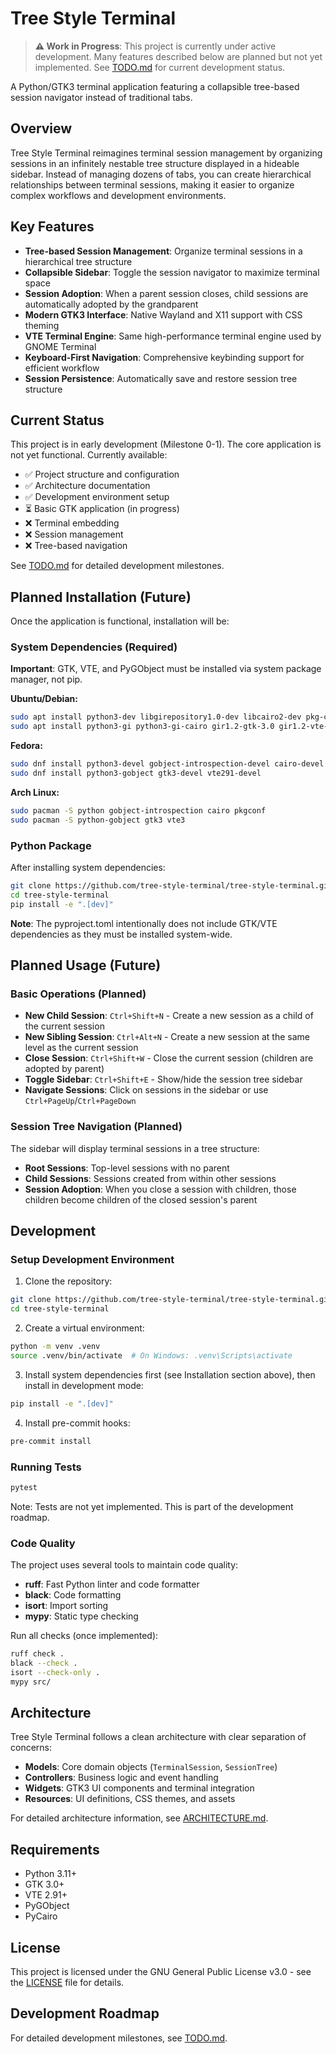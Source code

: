 # Tree Style Terminal

> **⚠️ Work in Progress**: This project is currently under active development. Many features described below are planned but not yet implemented. See [TODO.md](TODO.md) for current development status.

A Python/GTK3 terminal application featuring a collapsible tree-based session navigator instead of traditional tabs.

## Overview

Tree Style Terminal reimagines terminal session management by organizing sessions in an infinitely nestable tree structure displayed in a hideable sidebar. Instead of managing dozens of tabs, you can create hierarchical relationships between terminal sessions, making it easier to organize complex workflows and development environments.

## Key Features

- **Tree-based Session Management**: Organize terminal sessions in a hierarchical tree structure
- **Collapsible Sidebar**: Toggle the session navigator to maximize terminal space
- **Session Adoption**: When a parent session closes, child sessions are automatically adopted by the grandparent
- **Modern GTK3 Interface**: Native Wayland and X11 support with CSS theming
- **VTE Terminal Engine**: Same high-performance terminal engine used by GNOME Terminal
- **Keyboard-First Navigation**: Comprehensive keybinding support for efficient workflow
- **Session Persistence**: Automatically save and restore session tree structure

## Current Status

This project is in early development (Milestone 0-1). The core application is not yet functional. Currently available:

- ✅ Project structure and configuration
- ✅ Architecture documentation
- ✅ Development environment setup
- ⏳ Basic GTK application (in progress)
- ❌ Terminal embedding
- ❌ Session management
- ❌ Tree-based navigation

See [TODO.md](TODO.md) for detailed development milestones.

## Planned Installation (Future)

Once the application is functional, installation will be:

### System Dependencies (Required)

**Important**: GTK, VTE, and PyGObject must be installed via system package manager, not pip.

**Ubuntu/Debian:**
```bash
sudo apt install python3-dev libgirepository1.0-dev libcairo2-dev pkg-config
sudo apt install python3-gi python3-gi-cairo gir1.2-gtk-3.0 gir1.2-vte-2.91
```

**Fedora:**
```bash
sudo dnf install python3-devel gobject-introspection-devel cairo-devel pkgconfig
sudo dnf install python3-gobject gtk3-devel vte291-devel
```

**Arch Linux:**
```bash
sudo pacman -S python gobject-introspection cairo pkgconf
sudo pacman -S python-gobject gtk3 vte3
```

### Python Package

After installing system dependencies:

```bash
git clone https://github.com/tree-style-terminal/tree-style-terminal.git
cd tree-style-terminal
pip install -e ".[dev]"
```

**Note**: The pyproject.toml intentionally does not include GTK/VTE dependencies as they must be installed system-wide.

## Planned Usage (Future)

### Basic Operations (Planned)

- **New Child Session**: `Ctrl+Shift+N` - Create a new session as a child of the current session
- **New Sibling Session**: `Ctrl+Alt+N` - Create a new session at the same level as the current session
- **Close Session**: `Ctrl+Shift+W` - Close the current session (children are adopted by parent)
- **Toggle Sidebar**: `Ctrl+Shift+E` - Show/hide the session tree sidebar
- **Navigate Sessions**: Click on sessions in the sidebar or use `Ctrl+PageUp`/`Ctrl+PageDown`

### Session Tree Navigation (Planned)

The sidebar will display terminal sessions in a tree structure:

- **Root Sessions**: Top-level sessions with no parent
- **Child Sessions**: Sessions created from within other sessions
- **Session Adoption**: When you close a session with children, those children become children of the closed session's parent

## Development

### Setup Development Environment

1. Clone the repository:
```bash
git clone https://github.com/tree-style-terminal/tree-style-terminal.git
cd tree-style-terminal
```

2. Create a virtual environment:
```bash
python -m venv .venv
source .venv/bin/activate  # On Windows: .venv\Scripts\activate
```

3. Install system dependencies first (see Installation section above), then install in development mode:
```bash
pip install -e ".[dev]"
```

4. Install pre-commit hooks:
```bash
pre-commit install
```

### Running Tests

```bash
pytest
```

Note: Tests are not yet implemented. This is part of the development roadmap.

### Code Quality

The project uses several tools to maintain code quality:

- **ruff**: Fast Python linter and code formatter
- **black**: Code formatting
- **isort**: Import sorting
- **mypy**: Static type checking

Run all checks (once implemented):
```bash
ruff check .
black --check .
isort --check-only .
mypy src/
```

## Architecture

Tree Style Terminal follows a clean architecture with clear separation of concerns:

- **Models**: Core domain objects (`TerminalSession`, `SessionTree`)
- **Controllers**: Business logic and event handling
- **Widgets**: GTK3 UI components and terminal integration
- **Resources**: UI definitions, CSS themes, and assets

For detailed architecture information, see [ARCHITECTURE.md](ARCHITECTURE.md).


## Requirements

- Python 3.11+
- GTK 3.0+
- VTE 2.91+
- PyGObject
- PyCairo

## License

This project is licensed under the GNU General Public License v3.0 - see the [LICENSE](LICENSE) file for details.

## Development Roadmap

For detailed development milestones, see [TODO.md](TODO.md).
